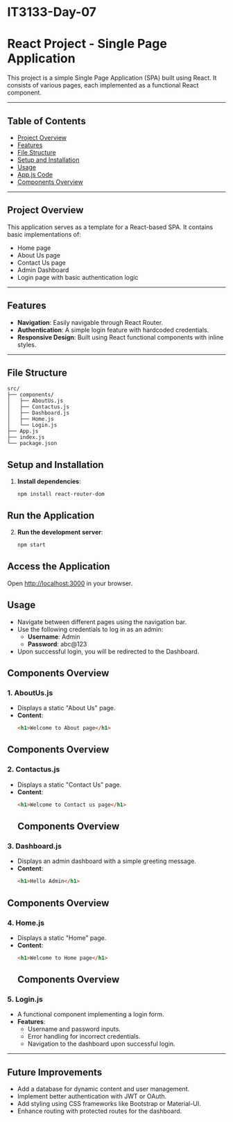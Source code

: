 # IT3133-Day-07

# React Project - Single Page Application

This project is a simple Single Page Application (SPA) built using React. It consists of various pages, each implemented as a functional React component.

---

## Table of Contents
- [Project Overview](#project-overview)
- [Features](#features)
- [File Structure](#file-structure)
- [Setup and Installation](#setup-and-installation)
- [Usage](#usage)
- [App.js Code](#appjs-code)
- [Components Overview](#components-overview)

---

## Project Overview

This application serves as a template for a React-based SPA. It contains basic implementations of:
- Home page
- About Us page
- Contact Us page
- Admin Dashboard
- Login page with basic authentication logic

---

## Features

- **Navigation**: Easily navigable through React Router.
- **Authentication**: A simple login feature with hardcoded credentials.
- **Responsive Design**: Built using React functional components with inline styles.

---

## File Structure

```plaintext
src/
├── components/
│   ├── AboutUs.js
│   ├── Contactus.js
│   ├── Dashboard.js
│   ├── Home.js
│   └── Login.js
├── App.js
├── index.js
└── package.json
```

## Setup and Installation

1. **Install dependencies**:
   ```
   npm install react-router-dom
   ```

## Run the Application

2. **Run the development server**:
   ```bash
   npm start
   ```
## Access the Application

Open [http://localhost:3000](http://localhost:3000) in your browser.

## Usage

- Navigate between different pages using the navigation bar.
- Use the following credentials to log in as an admin:
  - **Username**: Admin
  - **Password**: abc@123
- Upon successful login, you will be redirected to the Dashboard.

## Components Overview

### 1. AboutUs.js

- Displays a static "About Us" page.  
- **Content**:
  ```html
  <h1>Welcome to About page</h1>
  ```
## Components Overview

### 2. Contactus.js

- Displays a static "Contact Us" page.  
- **Content**:
  ```html
  <h1>Welcome to Contact us page</h1>
  ```
  ## Components Overview

### 3. Dashboard.js

- Displays an admin dashboard with a simple greeting message.  
- **Content**:
  ```html
  <h1>Hello Admin</h1>
  ```
## Components Overview

### 4. Home.js

- Displays a static "Home" page.  
- **Content**:
  ```html
  <h1>Welcome to Home page</h1>
  ```
  ## Components Overview

### 5. Login.js

- A functional component implementing a login form.  
- **Features**:
  - Username and password inputs.
  - Error handling for incorrect credentials.
  - Navigation to the dashboard upon successful login.

---

## Future Improvements

- Add a database for dynamic content and user management.
- Implement better authentication with JWT or OAuth.
- Add styling using CSS frameworks like Bootstrap or Material-UI.
- Enhance routing with protected routes for the dashboard.

  

